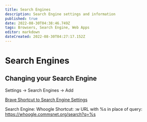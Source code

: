 ```yaml
---
title: Search Engines
description: Search Engine settings and information
published: true
date: 2022-08-30T04:38:46.749Z
tags: Browsers, Search Engine, Web Apps
editor: markdown
dateCreated: 2022-08-30T04:27:17.152Z
---
```

# Search Engines

## Changing your Search Engine


Settings -> Search Engines -> Add

[Brave Shortcut to Search Engine Settings](brave://settings/searchEngines)

Search Engine: Whoogle
Shortcut: :w
URL with %s in place of query: https://whoogle.commsnet.org/search?q=%s